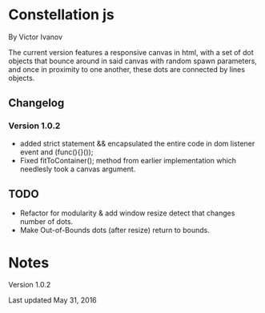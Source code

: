 Constellation js
================

By Victor Ivanov

The current version features a responsive canvas in html, with a set of dot objects that bounce around in said canvas with random spawn parameters, and once in proximity to one another, these dots are connected by lines objects.

## Changelog ##

### Version 1.0.2

* added strict statement && encapsulated the entire code in dom listener event and (func(){}());
* Fixed fitToContainer(); method from earlier implementation which needlesly took a canvas argument.


## TODO ##


* Refactor for modularity & add window resize detect that changes number of dots.
* Make Out-of-Bounds dots (after resize) return to bounds. 



Notes
================================================================

Version 1.0.2

Last updated May 31, 2016